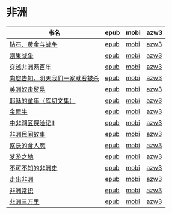 # 非洲

| 书名 | epub | mobi | azw3 |
| --- | --- | --- | --- |
| [钻石、黄金与战争](http://ct.dalanmei.com/f/31084289-771241246-f0c2c7) | [epub](http://ct.dalanmei.com/f/31084289-771241246-f0c2c7) | [mobi](http://ct.dalanmei.com/f/31084289-771229712-063bf0) | [azw3](http://ct.dalanmei.com/f/31084289-771233351-33ba84) |
| [刚果战争](http://ct.dalanmei.com/f/31084289-771246011-ac0cdb) | [epub](http://ct.dalanmei.com/f/31084289-771246011-ac0cdb) | [mobi](http://ct.dalanmei.com/f/31084289-771230340-17fb7a) | [azw3](http://ct.dalanmei.com/f/31084289-771235812-c08cc5) |
| [穿越非洲两百年](http://ct.dalanmei.com/f/31084289-572019043-d977f3) | [epub](http://ct.dalanmei.com/f/31084289-572019043-d977f3) | [mobi](http://ct.dalanmei.com/f/31084289-571732162-3611e5) | [azw3](http://ct.dalanmei.com/f/31084289-572083725-77d863) |
| [向您告知，明天我们一家就要被杀](http://ct.dalanmei.com/f/31084289-572073497-13bed0) | [epub](http://ct.dalanmei.com/f/31084289-572073497-13bed0) | [mobi](http://ct.dalanmei.com/f/31084289-571730718-fade91) | [azw3](http://ct.dalanmei.com/f/31084289-572090773-0e7d99) |
| [美洲奴隶贸易](http://ct.dalanmei.com/f/31084289-572109785-52e2ba) | [epub](http://ct.dalanmei.com/f/31084289-572109785-52e2ba) | [mobi](http://ct.dalanmei.com/f/31084289-571725910-f9b013) | [azw3](http://ct.dalanmei.com/f/31084289-572115661-40426b) |
| [耶稣的童年（库切文集）](http://ct.dalanmei.com/f/31084289-572112334-39ac25) | [epub](http://ct.dalanmei.com/f/31084289-572112334-39ac25) | [mobi](http://ct.dalanmei.com/f/31084289-571723903-4bfed6) | [azw3](http://ct.dalanmei.com/f/31084289-572116224-ecced7) |
| [金犀牛](http://ct.dalanmei.com/f/31084289-572120063-a9fcd1) | [epub](http://ct.dalanmei.com/f/31084289-572120063-a9fcd1) | [mobi](http://ct.dalanmei.com/f/31084289-571651350-6c7269) | [azw3](http://ct.dalanmei.com/f/31084289-572180156-f3a372) |
| [中非湖区探险记Ⅱ](http://ct.dalanmei.com/f/31084289-571793844-45a288) | [epub](http://ct.dalanmei.com/f/31084289-571793844-45a288) | [mobi](http://ct.dalanmei.com/f/31084289-571529096-97376d) | [azw3](http://ct.dalanmei.com/f/31084289-572194444-46348c) |
| [非洲民间故事](http://ct.dalanmei.com/f/31084289-571800921-226bbc) | [epub](http://ct.dalanmei.com/f/31084289-571800921-226bbc) | [mobi](http://ct.dalanmei.com/f/31084289-571532018-d21a01) | [azw3](http://ct.dalanmei.com/f/31084289-572195037-b465f1) |
| [察沃的食人魔](http://ct.dalanmei.com/f/31084289-571808797-55b936) | [epub](http://ct.dalanmei.com/f/31084289-571808797-55b936) | [mobi](http://ct.dalanmei.com/f/31084289-571541016-56fb5c) | [azw3](http://ct.dalanmei.com/f/31084289-572196259-2dc185) |
| [梦游之地](http://ct.dalanmei.com/f/31084289-572125110-5b19c7) | [epub](http://ct.dalanmei.com/f/31084289-572125110-5b19c7) | [mobi](http://ct.dalanmei.com/f/31084289-571594501-8f8c30) | [azw3](http://ct.dalanmei.com/f/31084289-571983214-471d8e) |
| [不可不知的非洲史](None) | [epub](None) | [mobi](None) | [azw3](None) |
| [走出非洲](http://ct.dalanmei.com/f/31084289-571775740-d6d2a3) | [epub](http://ct.dalanmei.com/f/31084289-571775740-d6d2a3) | [mobi](http://ct.dalanmei.com/f/31084289-571507120-42c487) | [azw3](http://ct.dalanmei.com/f/31084289-571875929-287629) |
| [非洲常识](http://ct.dalanmei.com/f/31084289-571783050-12e825) | [epub](http://ct.dalanmei.com/f/31084289-571783050-12e825) | [mobi](http://ct.dalanmei.com/f/31084289-571424918-212001) | [azw3](http://ct.dalanmei.com/f/31084289-571884104-d736d1) |
| [非洲三万里](http://ct.dalanmei.com/f/31084289-571787906-d01030) | [epub](http://ct.dalanmei.com/f/31084289-571787906-d01030) | [mobi](http://ct.dalanmei.com/f/31084289-571455326-db1586) | [azw3](http://ct.dalanmei.com/f/31084289-571888905-0b10f0) |

